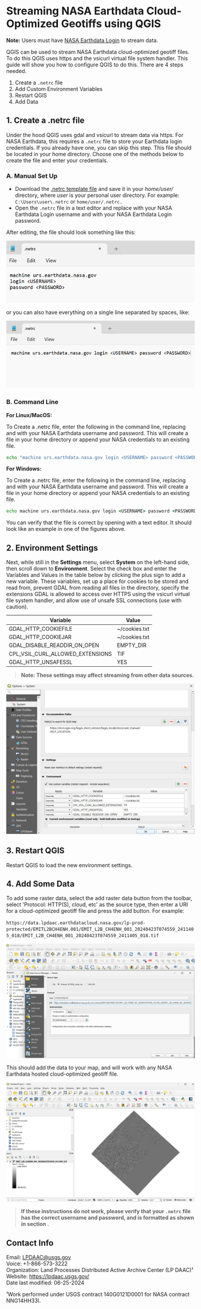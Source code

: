 # Streaming NASA Earthdata Cloud-Optimized Geotiffs using QGIS

**Note:** Users must have [NASA Earthdata Login](https://urs.earthdata.nasa.gov/home) to stream data.

QGIS can be used to stream NASA Earthdata cloud-optimized geotiff files. To do this QGIS uses https and the vsicurl virtual file system handler. This guide will show you how to configure QGIS to do this. There are 4 steps needed.

1. Create a `.netrc` file
2. Add Custom Environment Variables
3. Restart QGIS
4. Add Data

## 1. Create a .netrc file

Under the hood QGIS uses gdal and vsicurl to stream data via https. For NASA Earthdata, this requires a `.netrc` file to store your Earthdata login credentials. If you already have one, you can skip this step. This file should be located in your home directory. Choose one of the methods below to create the file and enter your credentials.

### A. Manual Set Up

- Download the [.netrc template file](https://github.com/nasa/LPDAAC-Data-Resources/tree/main/data/.netrc) and save it in your *home/user/* directory, where *user* is your personal user directory. For example: `C:\Users\user\.netrc` or `home/user/.netrc.`  
- Open the `.netrc` file in a text editor and replace <USERNAME> with your NASA Earthdata Login username and <PASSWORD> with your NASA Earthdata Login password.

After editing, the file should look something like this:

![Example .netrc 1](../img/example_netrc1.png)

or you can also have everything on a single line separated by spaces, like:

![example .netrc 2](../img/example_netrc2.png)

### B. Command Line  

**For Linux/MacOS:**

To Create a .netrc file, enter the following in the command line, replacing <USERNAME> and <PASSWORD> with your NASA Earthdata username and password. This will create a file in your home directory or append your NASA credentials to an existing file.

```bash
echo "machine urs.earthdata.nasa.gov login <USERNAME> password <PASSWORD>" >>~/.netrc
```

**For Windows:**

To Create a .netrc file, enter the following in the command line, replacing <USERNAME> and <PASSWORD> with your NASA Earthdata username and password. This will create a file in your home directory or append your NASA credentials to an existing file.

```cmd
echo machine urs.earthdata.nasa.gov login <USERNAME> password <PASSWORD> >> %userprofile%\.netrc
```

You can verify that the file is correct by opening with a text editor. It should look like an example in one of the figures above.

## 2. Environment Settings

Next, while still in the **Settings** menu, select **System** on the left-hand side, then scroll down to **Environment**. Select the check box and enter the Variables and Values in the table below by clicking the plus sign to add a new variable. These variables, set up a place for cookies to be stored and read from, prevent GDAL from reading all files in the directory, specify the extensions GDAL is allowed to access over HTTPS using the vsicurl virtual file system handler, and allow use of unsafe SSL connections (use with caution).

|Variable|Value|
| ----------- | ----------- |
|GDAL_HTTP_COOKIEFILE|~/cookies.txt|
|GDAL_HTTP_COOKIEJAR|~/cookies.txt|
|GDAL_DISABLE_READDIR_ON_OPEN|EMPTY_DIR|
|CPL_VSIL_CURL_ALLOWED_EXTENSIONS|TIF|
|GDAL_HTTP_UNSAFESSL|YES|

> **Note: These settings may affect streaming from other data sources.**

![Environment Settings](../img/environment_settings.png)

## 3. Restart QGIS

Restart QGIS to load the new environment settings.

## 4. Add Some Data

To add some raster data, select the add raster data button from the toolbar, select 'Protocol: HTTP(S), cloud, etc' as the source type, then enter a URI for a cloud-optimized geotiff file and press the add button. For example:

`https://data.lpdaac.earthdatacloud.nasa.gov/lp-prod-protected/EMITL2BCH4ENH.001/EMIT_L2B_CH4ENH_001_20240423T074559_2411405_018/EMIT_L2B_CH4ENH_001_20240423T074559_2411405_018.tif`

![Add raster data](../img/add_data.png)

This should add the data to your map, and will work with any NASA Earthdata hosted cloud-optimized geotiff file.

![Added Scene](../img/example_scene.png)

>**If these instructions do not work, please verify that your `.netrc` file has the correct username and password, and is formatted as shown in section .**

## Contact Info  

Email: <LPDAAC@usgs.gov>  
Voice: +1-866-573-3222  
Organization: Land Processes Distributed Active Archive Center (LP DAAC)¹  
Website: <https://lpdaac.usgs.gov/>  
Date last modified: 06-25-2024  

¹Work performed under USGS contract 140G0121D0001 for NASA contract NNG14HH33I.  
